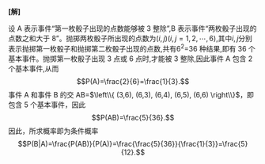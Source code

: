 **[解]**

 设 A 表示事件“第一枚骰子出现的点数能够被 3 整除”,B 表示事件“两枚骰子出现的点数之和大于 8”。抛掷两枚骰子所出现的点数为$(i,j)(i,j=1,2,\cdots,6)$,其中$i,j$分别表示抛掷第一枚骰子和抛掷第二枚骰子出现的点数,共有$6^2$=36 种结果,即有 36 个基本事件。抛掷第一枚骰子出现 3 点或 6 点时,才能被 3 整除,因此事件 A 包含 2 个基本事件,从而
$$P(A)=\frac{2}{6}=\frac{1}{3}.$$
事件 A 和事件 B 的交 AB=$\left\\{ (3,6), (6,3), (6,4), (6,5), (6,6) \right\\}$，即包含 5 个基本事件，因此
$$P(AB)=\frac{5}{36}.$$
因此，所求概率即为条件概率
$$P(B|A)=\frac{P(AB)}{P(A)}=\frac{\frac{5}{36}}{\frac{1}{3}}=\frac{5}{12}.$$